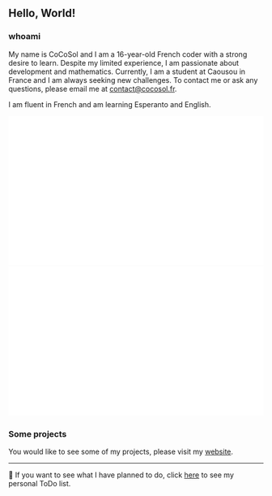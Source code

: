 ## Hello, World!

### whoami

My name is CoCoSol and I am a 16-year-old French coder with a strong desire to learn. Despite my limited experience, I am passionate about development and mathematics. Currently, I am a student at Caousou in France and I am always seeking new challenges. To contact me or ask any questions, please email me at contact@cocosol.fr.

I am fluent in French and am learning Esperanto and English. 

![](https://raw.githubusercontent.com/cocosol007/github-stats/master/generated/languages.svg#gh-dark-mode-only)
![](https://raw.githubusercontent.com/cocosol007/github-stats/master/generated/overview.svg#gh-dark-mode-only)

### Some projects 

You would like to see some of my projects, please visit my [website](https://cocosol.fr).

---

🔭 If you want to see what I have planned to do, click [here](/TODO.md) to see my personal ToDo list.
